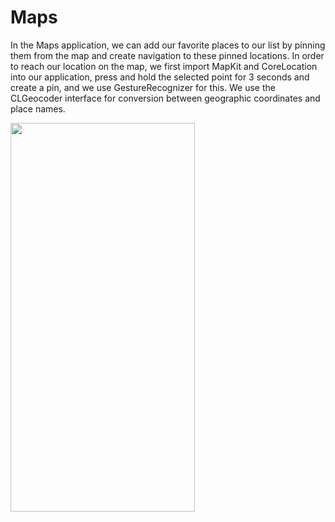 # Maps

In the Maps application, we can add our favorite places to our list by pinning them from the map and create navigation to these pinned locations. In order to reach our location on the map, we first import MapKit and CoreLocation into our application, press and hold the selected point for 3 seconds and create a pin, and we use GestureRecognizer for this. We use the CLGeocoder interface for conversion between geographic coordinates and place names.

<img src=Haritalar.gif width=295 height=622 >
